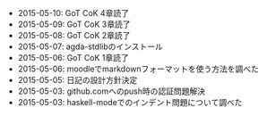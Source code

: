 * 2015-05-10: GoT CoK 4章読了
* 2015-05-09: GoT CoK 3章読了
* 2015-05-08: GoT CoK 2章読了
* 2015-05-07: agda-stdlibのインストール
* 2015-05-06: GoT CoK 1章読了
* 2015-05-06: moodleでmarkdownフォーマットを使う方法を調べた
* 2015-05-05: 日記の設計方針決定
* 2015-05-03: github.comへのpush時の認証問題解決
* 2015-05-03: haskell-modeでのインデント問題について調べた
